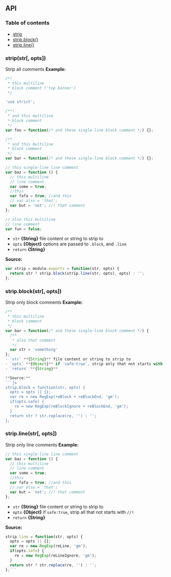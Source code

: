 ## API
### Table of contents
- [strip](#stripstr-opts)
- [strip.block()](#stripblockstr-opts)
- [strip.line()](#striplinestr-opts)

### strip(str[, opts])
Strip all comments
**Example:**
```js
/*!
 * this multiline
 * block comment ('top banner')
 */

'use strict';

/**!
 * and this multiline
 * block comment
 */
var foo = function(/* and these single-line block comment */) {};

/**
 * and this multiline
 * block comment
 */
var bar = function(/* and these single-line block comment */) {};

// this single-line line comment
var baz = function () {
  // this multiline
  // line comment
  var some = true;
  //this
  var fafa = true; //and this
  // var also = 'that';
  var but = 'not'; //! that comment
};

// also this multiline
// line comment
var fun = false;
```
- `str` **{String}** file content or string to strip to
- `opts` **{Object}** options are passed to `.block`, and `.line`
- `return` **{String}**

**Source:**
```js
var strip = module.exports = function(str, opts) {
  return str ? strip.block(strip.line(str, opts), opts) : '';
};
```

### strip.block(str[, opts])
Strip only block comments
**Example:**
```js
/**
 * this multiline
 * block comment
 */
var bar = function(/* and these single-line block comment */) {
  /**
   * also that comment
   */
  var str = 'something'
};
- `str` **{String}** file content or string to strip to
- `opts` **{Object}** if `safe:true`, strip only that not starts with `/*!` or `/**!`
- `return` **{String}**

**Source:**
```js
strip.block = function(str, opts) {
  opts = opts || {};
  var re = new RegExp(reBlock + reBlockEnd, 'gm');
  if(opts.safe) {
    re = new RegExp(reBlockIgnore + reBlockEnd, 'gm');
  }
  return str ? str.replace(re, '') : '';
};
```

### strip.line(str[, opts])
Strip only line comments
**Example:**
```js
// this single-line line comment
var baz = function () {
  // this multiline
  // line comment
  var some = true;
  //this
  var fafa = true; //and this
  // var also = 'that';
  var but = 'not'; //! that comment
};
```
- `str` **{String}** file content or string to strip to
- `opts` **{Object}** if `safe:true`, strip all that not starts with `//!`
- `return` **{String}**

**Source:**
```js
strip.line = function(str, opts) {
  opts = opts || {};
  var re = new RegExp(reLine, 'gm');
  if(opts.safe) {
    re = new RegExp(reLineIgnore, 'gm');
  }
  return str ? str.replace(re, '') : '';
};```

